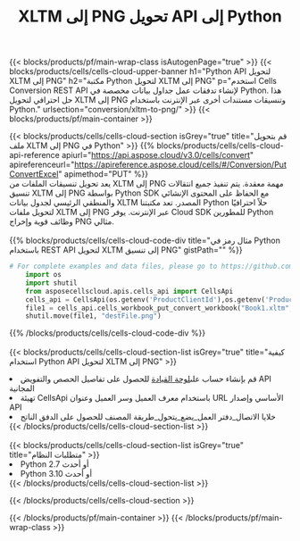 ﻿---
title:  XLTM إلى PNG تحويل API إلى Python
description:  استخدام Aspose.Cells Cloud SDK لـ Python لتحويل ملف تنسيق XLTM إلى ملف بتنسيق PNG.
url: /ar/python/conversion/xltm-to-png/
---
{{< blocks/products/pf/main-wrap-class isAutogenPage="true" >}}
{{< blocks/products/cells/cells-cloud-upper-banner h1="Python API لتحويل XLTM إلى PNG" h2="مكتبة Python لتحويل XLTM إلى PNG" p="استخدم Cells Conversion REST API لإنشاء تدفقات عمل جداول بيانات مخصصة في Python. هذا حل احترافي لتحويل XLTM إلى PNG وتنسيقات مستندات أخرى عبر الإنترنت باستخدام Python." urlsection="conversion/xltm-to-png/" >}}
{{< blocks/products/pf/main-container >}}

{{< blocks/products/cells/cells-cloud-section isGrey="true" title="قم بتحويل ملف XLTM إلى PNG في Python" >}}
{{% blocks/products/cells/cells-cloud-api-reference apiurl="https://api.aspose.cloud/v3.0/cells/convert" apireferenceurl="https://apireference.aspose.cloud/cells/#/Conversion/PutConvertExcel" apimethod="PUT" %}}
<br/>
يعد تحويل تنسيقات الملفات من XLTM إلى PNG مهمة معقدة. يتم تنفيذ جميع انتقالات تنسيق XLTM إلى PNG بواسطة Python SDK مع الحفاظ على المحتوى الإنشائي والمنطقي الرئيسي لجدول بيانات XLTM المصدر. تعد مكتبتنا Python حلاً احترافيًا لتحويل ملفات XLTM إلى PNG عبر الإنترنت. يوفر Cloud SDK للمطورين Python وظائف قوية وإخراج PNG مثالي.
<br/>
<br/>
{{% blocks/products/cells/cells-cloud-code-div title="مثال رمز في Python باستخدام REST API لتحويل XLTM إلى تنسيق PNG" gistPath="" %}}
 
```python
# For complete examples and data files, please go to https://github.com/aspose-cells-cloud/aspose-cells-cloud-python/
    import os
    import shutil
    from asposecellscloud.apis.cells_api import CellsApi
    cells_api = CellsApi(os.getenv('ProductClientId'),os.getenv('ProductClientSecret'))
    file1 = cells_api.cells_workbook_put_convert_workbook("Book1.xltm",format="png")
    shutil.move(file1, "destFile.png")     
```
 
{{% /blocks/products/cells/cells-cloud-code-div %}}
<br/>
<br/>
{{< blocks/products/cells/cells-cloud-section-list isGrey="true" title="كيفية استخدام Python API لتحويل XLTM إلى PNG" >}}
<li> قم بإنشاء حساب على<a href="https://dashboard.aspose.cloud/">لوحة القيادة</a> للحصول على تفاصيل الحصص والتفويض API المجانية</li>
<li>تهيئة CellsApi باستخدام معرف العميل وسر العميل وعنوان URL الأساسي وإصدار API</li>
<li>خلايا الاتصال_دفتر العمل_يضع_يتحول_طريقة المصنف للحصول على الدفق الناتج</li>
{{< /blocks/products/cells/cells-cloud-section-list >}}
<br/>
<br/>
{{< blocks/products/cells/cells-cloud-section-list isGrey="true" title="متطلبات النظام" >}}
<li>Python 2.7 أو أحدث</li>
<li>Python 3.10 أو أحدث</li>
{{< /blocks/products/cells/cells-cloud-section-list >}}

{{< /blocks/products/cells/cells-cloud-section >}}

{{< /blocks/products/pf/main-container >}}
{{< /blocks/products/pf/main-wrap-class >}}
